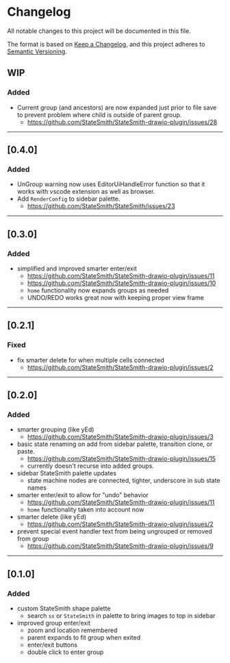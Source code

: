 # Changelog
All notable changes to this project will be documented in this file.

The format is based on [Keep a Changelog](https://keepachangelog.com/en/1.0.0/),
and this project adheres to [Semantic Versioning](https://semver.org/spec/v2.0.0.html).

## WIP
### Added
- Current group (and ancestors) are now expanded just prior to file save to prevent problem where child is outside of parent group.
    - https://github.com/StateSmith/StateSmith-drawio-plugin/issues/28

---

## [0.4.0]
### Added
- UnGroup warning now uses EditorUiHandleError function so that it works with vscode extension as well as browser.
- Add `RenderConfig` to sidebar palette.
    - https://github.com/StateSmith/StateSmith/issues/23

---

## [0.3.0]
### Added
- simplified and improved smarter enter/exit
    - https://github.com/StateSmith/StateSmith-drawio-plugin/issues/11
    - https://github.com/StateSmith/StateSmith-drawio-plugin/issues/10
    - `home` functionality now expands groups as needed
    - UNDO/REDO works great now with keeping proper view frame

---

## [0.2.1]
### Fixed
- fix smarter delete for when multiple cells connected
    - https://github.com/StateSmith/StateSmith-drawio-plugin/issues/2

---

## [0.2.0]
### Added
- smarter grouping (like yEd)
    - https://github.com/StateSmith/StateSmith-drawio-plugin/issues/3
- basic state renaming on add from sidebar palette, transition clone, or paste.
    - https://github.com/StateSmith/StateSmith-drawio-plugin/issues/15
    - currently doesn't recurse into added groups.
- sidebar StateSmith palette updates
    - state machine nodes are connected, tighter, underscore in sub state names
- smarter enter/exit to allow for "undo" behavior
    - https://github.com/StateSmith/StateSmith-drawio-plugin/issues/11
    - `home` functionality taken into account now
- smarter delete (like yEd)
    - https://github.com/StateSmith/StateSmith-drawio-plugin/issues/2
- prevent special event handler text from being ungrouped or removed from group
    - https://github.com/StateSmith/StateSmith-drawio-plugin/issues/9

---

## [0.1.0]
### Added
- custom StateSmith shape palette
    - search `ss` or `StateSmith` in palette to bring images to top in sidebar
- improved group enter/exit
    - zoom and location remembered
    - parent expands to fit group when exited
    - enter/exit buttons
    - double click to enter group

